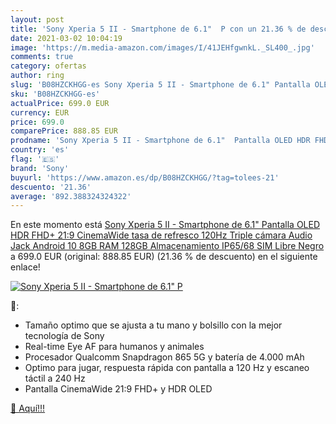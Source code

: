 ```yaml
---
layout: post
title: 'Sony Xperia 5 II - Smartphone de 6.1"  P con un 21.36 % de descuento'
date: 2021-03-02 10:04:19
image: 'https://m.media-amazon.com/images/I/41JEHfgwnkL._SL400_.jpg'
comments: true
category: ofertas
author: ring
slug: 'B08HZCKHGG-es Sony Xperia 5 II - Smartphone de 6.1" Pantalla OLED HDR...'
sku: 'B08HZCKHGG-es'
actualPrice: 699.0 EUR
currency: EUR
price: 699.0
comparePrice: 888.85 EUR
prodname: 'Sony Xperia 5 II - Smartphone de 6.1"  Pantalla OLED HDR FHD+ 21:9 CinemaWide  tasa de refresco 120Hz  Triple cámara  Audio Jack  Android 10  8GB RAM  128GB Almacenamiento  IP65/68  SIM Libre  Negro'
country: 'es'
flag: '🇪🇸'
brand: 'Sony'
buyurl: 'https://www.amazon.es/dp/B08HZCKHGG/?tag=tolees-21'
descuento: '21.36'
average: '892.388324324322'
---
```


En este momento está [Sony Xperia 5 II - Smartphone de 6.1"  Pantalla OLED HDR FHD+ 21:9 CinemaWide  tasa de refresco 120Hz  Triple cámara  Audio Jack  Android 10  8GB RAM  128GB Almacenamiento  IP65/68  SIM Libre  Negro](https://www.amazon.es/dp/B08HZCKHGG/?tag=tolees-21) a 699.0 EUR (original: 888.85 EUR) (21.36 %  de descuento) en el siguiente enlace!

[![Sony Xperia 5 II - Smartphone de 6.1"  P](https://m.media-amazon.com/images/I/41JEHfgwnkL._SL400_.jpg)](https://www.amazon.es/dp/B08HZCKHGG/?tag=tolees-21)

🔎:

- Tamaño optimo que se ajusta a tu mano y bolsillo con la mejor tecnología de Sony
- Real-time Eye AF para humanos y animales
- Procesador Qualcomm Snapdragon 865 5G y batería de 4.000 mAh
- Optimo para jugar, respuesta rápida con pantalla a 120 Hz y escaneo táctil a 240 Hz
- Pantalla CinemaWide 21:9 FHD+ y HDR OLED

[🛒 Aquí!!!](https://www.amazon.es/dp/B08HZCKHGG/?tag=tolees-21)
